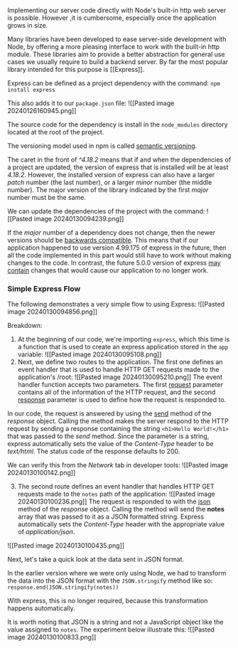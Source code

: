 
Implementing our server code directly with Node's built-in http web server is possible. However ,it is cumbersome, especially once the application grows in size. 

Many libraries have been developed to ease server-side development with Node, by offering a more pleasing interface to work with the built-in http module. These libraries aim to provide a better abstraction for general use cases we usually require to build a backend server. By far the most popular library intended for this purpose is [[Express]].

Express can be defined as a project dependency with the command:
`npm install express`

This also adds it to our `package.json` file:
![[Pasted image 20240126160945.png]]

The source code for the dependency is install in the `node_modules` directory located at the root of the project. 

The versioning model used in npm is called [semantic versioning](https://docs.npmjs.com/getting-started/semantic-versioning).

The caret in the front of _^4.18.2_ means that if and when the dependencies of a project are updated, the version of express that is installed will be at least _4.18.2_. However, the installed version of express can also have a larger _patch_ number (the last number), or a larger _minor_ number (the middle number). The major version of the library indicated by the first _major_ number must be the same.

We can update the dependencies of the project with the command:
![[Pasted image 20240130094239.png]]

If the _major_ number of a dependency does not change, then the newer versions should be [backwards compatible](https://en.wikipedia.org/wiki/Backward_compatibility). This means that if our application happened to use version 4.99.175 of express in the future, then all the code implemented in this part would still have to work without making changes to the code. In contrast, the future 5.0.0 version of express [may contain](https://expressjs.com/en/guide/migrating-5.html) changes that would cause our application to no longer work.


### Simple Express Flow
The following demonstrates a very simple flow to using Express:
![[Pasted image 20240130094856.png]]

Breakdown:
1. At the beginning of our code, we're importing `express`, which this time is a function that is used to create an express application stored in the `app` variable: ![[Pasted image 20240130095108.png]]
2. Next, we define two routes to the application. The first one defines an event handler that is used to handle HTTP GET requests made to the application's /root:
![[Pasted image 20240130095210.png]]
The event handler function accepts two parameters. The first [request](http://expressjs.com/en/4x/api.html#req) parameter contains all of the information of the HTTP request, and the second [response](http://expressjs.com/en/4x/api.html#res) parameter is used to define how the request is responded to.

In our code, the request is answered by using the [send](http://expressjs.com/en/4x/api.html#res.send) method of the _response_ object. Calling the method makes the server respond to the HTTP request by sending a response containing the string `<h1>Hello World!</h1>` that was passed to the _send_ method. Since the parameter is a string, express automatically sets the value of the _Content-Type_ header to be _text/html_. The status code of the response defaults to 200.

We can verify this from the _Network_ tab in developer tools:
![[Pasted image 20240130100142.png]]

3. The second route defines an event handler that handles HTTP GET requests made to the `notes` path of the application:
![[Pasted image 20240130100236.png]]
The request is responded to with the [json](http://expressjs.com/en/4x/api.html#res.json) method of the _response_ object. Calling the method will send the **notes** array that was passed to it as a JSON formatted string. Express automatically sets the _Content-Type_ header with the appropriate value of _application/json_.

![[Pasted image 20240130100435.png]]

Next, let's take a quick look at the data sent in JSON format.

In the earlier version where we were only using Node, we had to transform the data into the JSON format with the `JSON.stringify` method like so:
`response.end(JSON.stringify(notes))`

With express, this is no longer required, because this transformation happens automatically.

It is worth noting that JSON is a string and not a JavaScript object like the value assigned to `notes`. The experiment below illustrate this:
![[Pasted image 20240130100833.png]]
